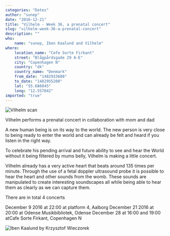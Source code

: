 ```yaml
---
categories: "Dates"
author: "sunep"
date: "2016-12-21"
title: "Vilhelm - Week 36, a prenatal concert"
slug: "vilhelm-week-36-a-prenatal-concert"
description: ""
who: 
    name: "sunep, Iben Kaalund and Vilhelm"
where: 
    location_name: "Cefe Sorte Firkant"
    street: "Blågpårdsgade 29 A-E"
    city: "Copenhagen N"
    country: "dk"
    country_name: "Denmark"
    from_date: "1482933600"
    to_date: "1482955200"
    lat: "55.686045"
    long: "12.557842"
imported: "true"
---
```



![Vilhelm scan](P1130046.jpg)

Vilhelm performs a prenatal concert in collaboration with mom and dad

A new human being is on its way to the world. The new person is very close to being ready to enter the world and can already be felt and heard if you listen in the right way.

To celebrate his pending arrival and future ability to see and hear the World without it being filtered by mums belly, Vilhelm is making a little concert.

Vilhelm already has a very active heart that beats around 135 times per minute. Through the use of a fetal doppler ultrasound probe it is possible to hear the heart and other sounds from the womb. These sounds are manipulated to create interesting soundscapes all while being able to hear them as clearly as we can capture them.

There are in total 4 concerts

December 9 2016 at 22:00 at platform 4, Aalborg
December 21 2016 at 20:00 at Odense Musikbibliotek, Odense
December 28 at 16:00 and 19:00 atCafe Sorte Firkant, Copenhagen N

![Iben Kaalund by Krzysztof Wieczorek](_DSC5320.jpg)